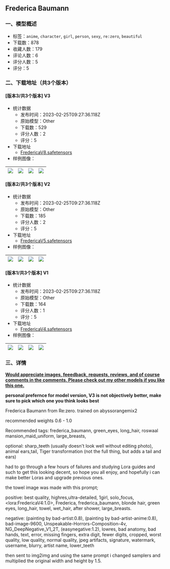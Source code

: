 ## Frederica Baumann
### 一、模型概述

- 标签：`anime`, `character`, `girl`, `person`, `sexy`, `re:zero`, `beautiful`
- 下载数：878
- 收藏人数：179
- 评论人数：6
- 评分人数：5
- 评分：5

### 二、下载地址（共3个版本）

#### [版本3/共3个版本] V3

- 统计数据
  - 发布时间：2023-02-25T09:27:36.118Z
  - 原始模型：Other
  - 下载数：529
  - 评分人数：2
  - 评分：5
- 下载地址
  - [FredericaV8.safetensors](https://civitai.com/api/download/models/15148)
- 样例图像：

| <img src="https://image.civitai.com/xG1nkqKTMzGDvpLrqFT7WA/31b23594-58d2-47f7-7070-9aba7e7de400/width=450/149101.jpeg" /> | <img src="https://image.civitai.com/xG1nkqKTMzGDvpLrqFT7WA/e4ddd2ac-97a8-4c4a-f780-16c67b7c6a00/width=450/149102.jpeg" /> | <img src="https://image.civitai.com/xG1nkqKTMzGDvpLrqFT7WA/e4e5b628-9b6e-444f-6d6c-a6f6200b2300/width=450/149103.jpeg" /> | <img src="https://image.civitai.com/xG1nkqKTMzGDvpLrqFT7WA/4d01f3c2-59ee-4a7b-3bc0-a3811cfdfe00/width=450/149104.jpeg" /> |
| ---- | ---- | ---- | ---- |

#### [版本2/共3个版本] V2

- 统计数据
  - 发布时间：2023-02-25T09:27:36.118Z
  - 原始模型：Other
  - 下载数：185
  - 评分人数：2
  - 评分：5
- 下载地址
  - [FredericaV5.safetensors](https://civitai.com/api/download/models/14571)
- 样例图像：

| <img src="https://image.civitai.com/xG1nkqKTMzGDvpLrqFT7WA/3006fc1d-926b-4611-57ef-f6d87c95bd00/width=450/142714.jpeg" /> | <img src="https://image.civitai.com/xG1nkqKTMzGDvpLrqFT7WA/f7744e76-7404-4e4a-5624-92b36e587400/width=450/142700.jpeg" /> | <img src="https://image.civitai.com/xG1nkqKTMzGDvpLrqFT7WA/8a1a40e7-ffa1-4d71-c5d1-82b53db37d00/width=450/142702.jpeg" /> | <img src="https://image.civitai.com/xG1nkqKTMzGDvpLrqFT7WA/c3459603-a490-447e-81a5-a1c78efc3a00/width=450/142692.jpeg" /> |
| ---- | ---- | ---- | ---- |

#### [版本1/共3个版本] V1

- 统计数据
  - 发布时间：2023-02-25T09:27:36.118Z
  - 原始模型：Other
  - 下载数：164
  - 评分人数：1
  - 评分：5
- 下载地址
  - [FredericaV4.safetensors](https://civitai.com/api/download/models/13904)
- 样例图像：

| <img src="https://image.civitai.com/xG1nkqKTMzGDvpLrqFT7WA/1e2a9411-8c45-4cb8-4832-86303c87f900/width=450/134942.jpeg" /> | <img src="https://image.civitai.com/xG1nkqKTMzGDvpLrqFT7WA/1e2587c4-25c9-47a9-64b6-9288f0316c00/width=450/134961.jpeg" /> | <img src="https://image.civitai.com/xG1nkqKTMzGDvpLrqFT7WA/eea5b15a-a3ef-4a97-13b9-c83881d20900/width=450/134943.jpeg" /> | <img src="https://image.civitai.com/xG1nkqKTMzGDvpLrqFT7WA/e0246e28-a35c-41b5-4546-495cfbe1a200/width=450/134960.jpeg" /> |
| ---- | ---- | ---- | ---- |


### 三、详情
<p><strong><u>Would appreciate images, feeedback, requests, reviews, and of course comments in the comments. Please check out my other models if you like this one.</u></strong></p><p><strong>personal prefernce for model version, V3 is not objectively better, make sure to pick which one you think looks best</strong></p><p>Frederica Baumann from Re:zero. trained on abyssorangemix2</p><p>recommended weights 0.6 - 1.0</p><p>Recommended tags: frederica_baumann, green_eyes, long_hair, roswaal mansion_maid_uniform, large_breasts,</p><p>optional: sharp_teeth (usually doesn't look well without editing photo), animal ears,tail, Tiger transformation (not the full thing, but adds a tail and ears)</p><p>had to go through a few hours of failures and studying Lora guides and such to get this looking decent, so hope you all enjoy, and hopefully i can make better Loras and upgrade previous ones.</p><p></p><p>the towel image was made with this prompt;</p><p>positive: best quality, highres,ultra-detailed, 1girl, solo_focus, &lt;lora:FredericaV4:1.0&gt;, Frederica, frederica_baumann, blonde hair, green eyes, long_hair, towel, wet_hair, after shower, large_breasts.</p><p>negative: (painting by bad-artist:0.8), (painting by bad-artist-anime:0.8), bad-image-9600, Unspeakable-Horrors-Composition-4v, NG_DeepNegative_V1_2T, (easynegative:1.2), lowres, bad anatomy, bad hands, text, error, missing fingers, extra digit, fewer digits, cropped, worst quality, low quality, normal quality, jpeg artifacts, signature, watermark, username, blurry, artist name, lower_teeth</p><p>then sent to img2img and using the same prompt i changed samplers and multiplied the original width and height by 1.5.</p>